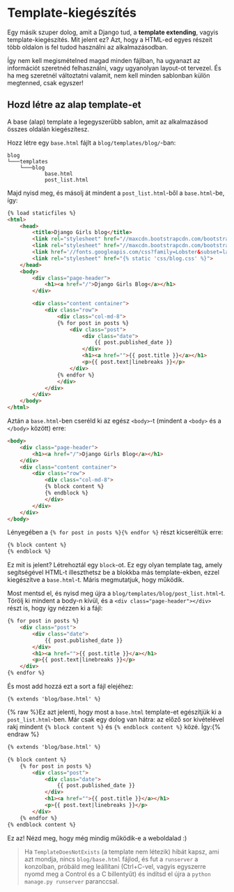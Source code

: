 # Template-kiegészítés

Egy másik szuper dolog, amit a Django tud, a **template extending**, vagyis template-kiegészítés. Mit jelent ez? Azt, hogy a HTML-ed egyes részeit több oldalon is fel tudod használni az alkalmazásodban.

Így nem kell megismételned magad minden fájlban, ha ugyanazt az információt szeretnéd felhasználni, vagy ugyanolyan layout-ot tervezel. És ha meg szeretnél változtatni valamit, nem kell minden sablonban külön megtenned, csak egyszer!

## Hozd létre az alap template-et

A base (alap) template a legegyszerűbb sablon, amit az alkalmazásod összes oldalán kiegészítesz.

Hozz létre egy `base.html` fájlt a `blog/templates/blog/`-ban:

    blog
    └───templates
        └───blog
                base.html
                post_list.html
    

Majd nyisd meg, és másolj át mindent a `post_list.html`-ből a `base.html`-be, így:

```html
{% load staticfiles %}
<html>
    <head>
        <title>Django Girls blog</title>
        <link rel="stylesheet" href="//maxcdn.bootstrapcdn.com/bootstrap/3.2.0/css/bootstrap.min.css">
        <link rel="stylesheet" href="//maxcdn.bootstrapcdn.com/bootstrap/3.2.0/css/bootstrap-theme.min.css">
        <link href='//fonts.googleapis.com/css?family=Lobster&subset=latin,latin-ext' rel='stylesheet' type='text/css'>
        <link rel="stylesheet" href="{% static 'css/blog.css' %}">
    </head>
    <body>
        <div class="page-header">
            <h1><a href="/">Django Girls Blog</a></h1>
        </div>

        <div class="content container">
            <div class="row">
                <div class="col-md-8">
                {% for post in posts %}
                    <div class="post">
                        <div class="date">
                            {{ post.published_date }}
                        </div>
                        <h1><a href="">{{ post.title }}</a></h1>
                        <p>{{ post.text|linebreaks }}</p>
                    </div>
                {% endfor %}
                </div>
            </div>
        </div>
    </body>
</html>
```

Aztán a `base.html`-ben cseréld ki az egész `<body>`-t (mindent a `<body>` és a `</body>` között) erre:

```html
<body>
    <div class="page-header">
        <h1><a href="/">Django Girls Blog</a></h1>
    </div>
    <div class="content container">
        <div class="row">
            <div class="col-md-8">
            {% block content %}
            {% endblock %}
            </div>
        </div>
    </div>
</body>
```

Lényegében a `{% for post in posts %}{% endfor %}` részt kicseréltük erre:

```html
{% block content %}
{% endblock %}
```

Ez mit is jelent? Létrehoztál egy `block`-ot. Ez egy olyan template tag, amely segítségével HTML-t illeszthetsz be a blokkba más template-ekben, ezzel kiegészítve a `base.html`-t. Máris megmutatjuk, hogy működik.

Most mentsd el, és nyisd meg újra a `blog/templates/blog/post_list.html`-t. Törölj ki mindent a body-n kívül, és a `<div class="page-header"></div>` részt is, hogy így nézzen ki a fájl:

```html
{% for post in posts %}
    <div class="post">
        <div class="date">
            {{ post.published_date }}
        </div>
        <h1><a href="">{{ post.title }}</a></h1>
        <p>{{ post.text|linebreaks }}</p>
    </div>
{% endfor %}
```

És most add hozzá ezt a sort a fájl elejéhez:

    {% extends 'blog/base.html' %}
    

{% raw %}Ez azt jelenti, hogy most a `base.html` template-et egészítjük ki a `post_list.html`-ben. Már csak egy dolog van hátra: az előző sor kivételével rakj mindent `{% block content %}` és `{% endblock content %}` közé. Így:{% endraw %}

```html
{% extends 'blog/base.html' %}

{% block content %}
    {% for post in posts %}
        <div class="post">
            <div class="date">
                {{ post.published_date }}
            </div>
            <h1><a href="">{{ post.title }}</a></h1>
            <p>{{ post.text|linebreaks }}</p>
        </div>
    {% endfor %}
{% endblock content %}
```

Ez az! Nézd meg, hogy még mindig működik-e a weboldalad :)

> Ha `TemplateDoesNotExists` (a template nem létezik) hibát kapsz, ami azt mondja, nincs `blog/base.html` fájlod, és fut a `runserver` a konzolban, próbáld meg leállítani (Ctrl+C-vel, vagyis egyszerre nyomd meg a Control és a C billentyűt) és indítsd el újra a `python manage.py runserver` paranccsal.